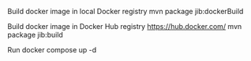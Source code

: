 Build docker image in local Docker registry
mvn package jib:dockerBuild

Build docker image in Docker Hub registry https://hub.docker.com/
mvn package jib:build

Run
docker compose up -d